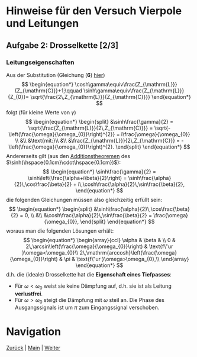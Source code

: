 # Hinweise für den Versuch Vierpole und Leitungen

## Aufgabe 2: Drosselkette [2/3]

### Leitungseigenschaften

Aus der Substitution (Gleichung (**6**) [hier](https://git.scc.kit.edu/etp-lehre/p1-for-students/-/blob/main/Vierpole_und_Leitungen/doc/Hinweise-Aufgabe-2.md))
$$
\begin{equation*}
\cosh\gamma\equiv\frac{Z_{\mathrm{L}}}{Z_{\mathrm{C}}}+1;\qquad \sinh\gamma\equiv\frac{Z_{\mathrm{L}}}{Z_{0}}= \sqrt{\frac{2\,Z_{\mathrm{L}}}{Z_{\mathrm{C}}}}
\end{equation*}
$$
 folgt (für kleine Werte von $\gamma$)
$$
\begin{equation*}
\begin{split}
&\sinh\frac{\gamma}{2} = \sqrt{\frac{Z_{\mathrm{L}}}{2\,Z_{\mathrm{C}}}} = \sqrt{-\left(\frac{\omega}{\omega_{0}}\right)^{2}} = i\frac{\omega}{\omega_{0}} \\
&\\
&\text{mit:}\\
&\\
&\frac{Z_{\mathrm{L}}}{2\,Z_{\mathrm{C}}} = -\left(\frac{\omega}{\omega_{0}}\right)^{2}.
\end{split}
\end{equation*}
$$
Andererseits gilt (aus den [Additionstheoremen](https://de.wikipedia.org/wiki/Sinus_hyperbolicus_und_Kosinus_hyperbolicus) des $\sinh(\hspace{0.1cm}\cdot\hspace{0.1cm})$):
$$
\begin{equation*}
\sinh\frac{\gamma}{2} = \sinh\left(\frac{\alpha+i\beta}{2}\right) = \sinh\frac{\alpha}{2}\,\cos\frac{\beta}{2} + i\,\cosh\frac{\alpha}{2}\,\sin\frac{\beta}{2},
\end{equation*}
$$
die folgenden Gleichungen müssen also gleichzeitig erfüllt sein: 
$$
\begin{equation*}
\begin{split}
&\sinh\frac{\alpha}{2}\,\cos\frac{\beta}{2} = 0, \\
&\\
&\cosh\frac{\alpha}{2}\,\sin\frac{\beta}{2} = \frac{\omega}{\omega_{0}},
\end{split}
\end{equation*}
$$
woraus man die folgenden Lösungen erhält: 
$$
\begin{equation*}
\begin{array}{ccl}
\alpha & \beta & \\
0 & 2\,\arcsin\left(\frac{\omega}{\omega_{0}}\right) & \text{f\"ur }\omega<\omega_{0}\\
2\,\mathrm{arccosh}\left(\frac{\omega}{\omega_{0}}\right) & \pi & \text{f\"ur }\omega>\omega_{0},\\
\end{array}
\end{equation*}
$$
d.h. die (ideale) Drosselkette hat die **Eigenschaft eines Tiefpasses**: 

- Für $\omega<\omega_{0}$ weist sie keine Dämpfung auf, d.h. sie ist als Leitung **verlustfrei**.
- Für $\omega>\omega_{0}$ steigt die Dämpfung mit $\omega$ steil an. Die Phase des Ausgangssignals ist um $\pi$ zum Eingangssignal verschoben. 

# Navigation

[Zurück](https://git.scc.kit.edu/etp-lehre/p1-for-students/-/blob/main/Vierpole_und_Leitungen/doc/Hinweise-Aufgabe-2.md) | [Main](https://git.scc.kit.edu/etp-lehre/p1-for-students/-/tree/main/Vierpole_und_Leitungen) | [Weiter](https://git.scc.kit.edu/etp-lehre/p1-for-students/-/blob/main/Vierpole_und_Leitungen/doc/Hinweise-Aufgabe-2-b.md)
